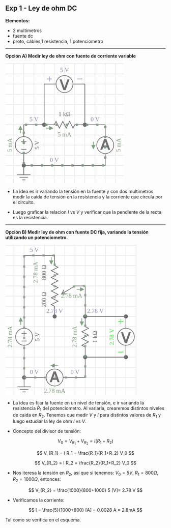 ## Exp 1 - Ley de ohm DC

**Elementos:**

- 2 multimetros
- fuente dc
- proto, cables,1 resistencia, 1 potenciometro

---

**Opción A) Medir ley de ohm con fuente de corriente variable**

![1-1](images/1-1.png)

- La idea es ir variando la tensión en la fuente y con dos multimetros medir la caida de tensión en la resistencia y la corriente que circula por el circuito. 

- Luego graficar la relacion $I$ vs $V$ y verificar que la pendiente de la recta es la resistencia.

---

**Opción B) Medir ley de ohm con fuente DC fija, variando la tensión utilizando un potenciometro.**

![1-2](images/1-2.png)

- La idea es fijar la fuente en un nivel de tensión, e ir variando la resistencia $R_1$ del potenciometro. Al variarla, crearemos distintos niveles de caida en $R_2$. Tenemos que medir $V$ y $I$ para distintos valores de $R_1$ y luego estudiar la ley de ohm $I$ vs $V$.

- Concepto del divisor de tensión:

$$
V_0 = V_{R_1} + V_{R_2} = I (R_1 + R_2)
$$

$$
V_{R_1} = I R_1 = \frac{R_1}{R_1+R_2} V_0
$$

$$
V_{R_2} = I R_2 = \frac{R_2}{R_1+R_2} V_0
$$

- Nos iteresa la tensión en $R_2$, así que si tenemos: $V_0=5 V$, $R_1=800\Omega$, $R_2=1000\Omega$, entonces:

$$
V_{R_2} = \frac{1000}{800+1000} 5 [V]= 2.78 V 
$$

- Verificamos la corriente:

$$
I = \frac{5}{1000+800} [A] = 0.0028 A = 2.8mA
$$

Tal como se verifica en el esquema.
